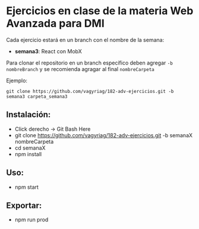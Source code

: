 # Ejercicios en clase de la materia Web Avanzada para DMI

Cada ejercicio estará en un branch con el nombre de la semana:
* **semana3**: React con MobX

Para clonar el repositorio en un branch específico deben agregar ```-b nombreBranch``` y se recomienda agragar al final ```nombreCarpeta```

Ejemplo: 
```
git clone https://github.com/vagyriag/182-adv-ejercicios.git -b semana3 carpeta_semana3
```

## Instalación:
* Click derecho -> Git Bash Here
* git clone https://github.com/vagyriag/182-adv-ejercicios.git -b semanaX nombreCarpeta
* cd semanaX
* npm install

## Uso:
* npm start

## Exportar:
* npm run prod